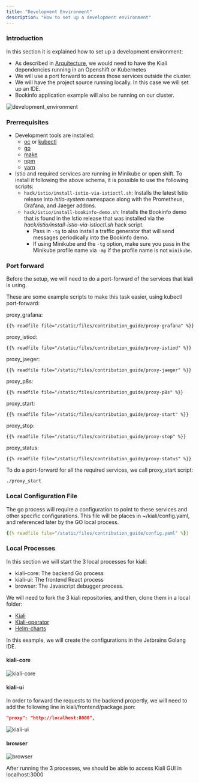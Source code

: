 ```yaml
---
title: "Development Environment"
description: "How to set up a development environment"
---
```



### Introduction

In this section it is explained how to set up a development environment:
- As described in [Arquitecture](/docs/architecture/architecture), we would need to have the Kiali dependencies running in an Openshift or Kubernetes
- We will use a port forward to access those services outside the cluster.
- We will have the project source running locally. In this case we will set up an IDE.
- Bookinfo application example will also be running on our cluster.

![development_environment](/images/documentation/contribution/development_environment.png)

### Prerrequisites 

- Development tools are installed:
  - [oc](https://docs.openshift.com/container-platform/4.7/cli_reference/openshift_cli/getting-started-cli.html) or [kubectl](https://kubernetes.io/es/docs/tasks/tools/)
  - [go](https://go.dev/)
  - [make](https://www.gnu.org/software/make/)
  - [npm](https://www.npmjs.com/)
  - [yarn](https://yarnpkg.com/)
- Istio and required services are running in Minikube or open shift. To install it following the above schema, it is possible to use the following scripts:
  - `hack/istio/install-istio-via-istioctl.sh`: Installs the latest Istio release into *istio-system* namespace along with the Prometheus, Grafana, and Jaeger addons.
  - `hack/istio/install-bookinfo-demo.sh`: Installs the Bookinfo demo that is found in the Istio release that was installed via the *hack/istio/install-istio-via-istioctl.sh* hack script.
    - Pass in `-tg` to also install a traffic generator that will send messages periodically into the Bookinfo demo.
    - If using Minikube and the `-tg` option, make sure you pass in the Minikube profile name via `-mp` if the profile name is not `minikube`.

### Port forward

Before the setup, we will need to do a port-forward of the services that kiali is using.

These are some example scripts to make this task easier, using kubectl port-forward:

proxy_grafana: 
```shell
{{% readfile file="/static/files/contribution_guide/proxy-grafana" %}}
```

proxy_istiod:
```shell
{{% readfile file="/static/files/contribution_guide/proxy-istiod" %}}
```

proxy_jaeger:
```shell
{{% readfile file="/static/files/contribution_guide/proxy-jaeger" %}}
```

proxy_p8s:
```shell
{{% readfile file="/static/files/contribution_guide/proxy-p8s" %}}
```

proxy_start:
```shell
{{% readfile file="/static/files/contribution_guide/proxy-start" %}}
```

proxy_stop:
```shell
{{% readfile file="/static/files/contribution_guide/proxy-stop" %}}
```

proxy_status:
```shell
{{% readfile file="/static/files/contribution_guide/proxy-status" %}}
```

To do a port-forward for all the required services, we call proxy_start script:

```shell
./proxy_start
```

### Local Configuration File

The go process will require a configuration to point to these services and other specific configurations. 
This file will be places in ~/kiali/config.yaml, and referenced later by the GO local process. 

```yaml
{{% readfile file="/static/files/contribution_guide/config.yaml" %}}
```

### Local Processes 

In this section we will start the 3 local processes for kiali:
- kiali-core: The backend Go process
- kiali-ui: The frontend React process
- browser: The Javascript debugger process. 

We will need to fork the 3 kiali repositories, and then, clone them in a local folder:
- [Kiali](https://github.com/kiali/kiali)
- [Kiali-operator](https://github.com/kiali/kiali-operator)
- [Helm-charts](https://github.com/kiali/helm-charts)

In this example, we will create the configurations in the Jetbrains Golang IDE.

#### kiali-core
![kiali-core](/images/documentation/contribution/kiali-core.png)

#### kiali-ui
In order to forward the requests to the backend propertly, we will need to add the following line in kiali/frontend/package.json:
```json
"proxy": "http://localhost:8000",
```

![kiali-ui](/images/documentation/contribution/kiali-ui.png)

#### browser
![browser](/images/documentation/contribution/browser.png)

After running the 3 processes, we should be able to access Kiali GUI in localhost:3000

